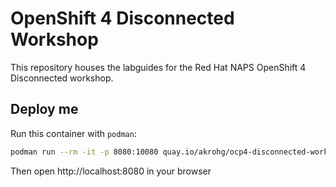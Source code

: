 # OpenShift 4 Disconnected Workshop
This repository houses the labguides for the Red Hat NAPS OpenShift 4 Disconnected workshop.

## Deploy me
Run this container with `podman`:
```bash
podman run --rm -it -p 8080:10080 quay.io/akrohg/ocp4-disconnected-workshop-dashboard:latest
```

Then open http://localhost:8080 in your browser

